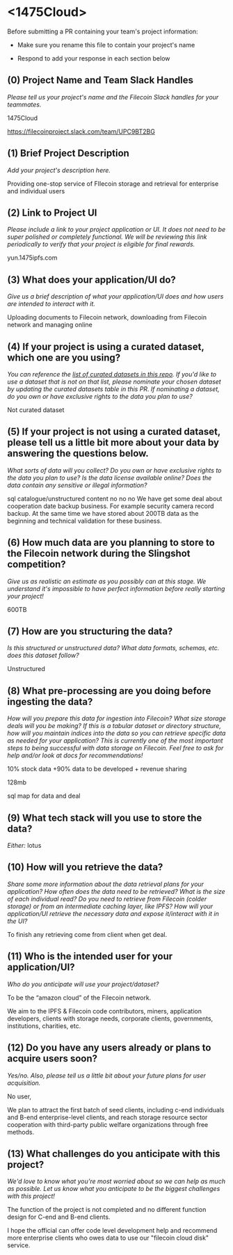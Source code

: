 # <1475Cloud>


Before submitting a PR containing your team's project information:

- Make sure you rename this file to contain your project's name

- Respond to add your response in each section below


## (0) Project Name and Team Slack Handles

*Please tell us your project's name and the Filecoin Slack handles for your teammates.*

1475Cloud

https://filecoinproject.slack.com/team/UPC9BT2BG


## (1) Brief Project Description

*Add your project's description here.*

Providing one-stop service of FIlecoin storage and retrieval for enterprise and individual users


## (2) Link to Project UI

*Please include a link to your project application or UI. It does not need to be super polished or completely functional. We will be reviewing this link periodically to verify that your project is eligible for final rewards.*

yun.1475ipfs.com


## (3) What does your application/UI do?

*Give us a brief description of what your application/UI does and how users are intended to interact with it.*

Uploading documents to Filecoin network, downloading from Filecoin network and managing online


## (4) If your project is using a curated dataset, which one are you using?

*You can reference the [list of curated datasets in this repo](https://github.com/filecoin-project/slingshot/blob/master/datasets.md). If you'd like to use a dataset that is not on that list, please nominate your chosen dataset by updating the curated datasets table in this PR. If nominating a dataset, do you own or have exclusive rights to the data you plan to use?*

Not curated dataset 


## (5) If your project is not using a curated dataset, please tell us a little bit more about your data by answering the questions below.

*What sorts of data will you collect? Do you own or have exclusive rights to the data you plan to use? Is the data license available online? Does the data contain any sensitive or illegal information?*

sql catalogue/unstructured content
no
no
no
We have get some deal about cooperation date backup business. For example security camera record backup. At the same time we have stored about 200TB
 data as the beginning and technical validation for these business.

## (6) How much data are you planning to store to the Filecoin network during the Slingshot competition?

*Give us as realistic an estimate as you possibly can at this stage. We understand it's impossible to have perfect information before really starting your project!*

600TB


## (7) How are you structuring the data?

*Is this structured or unstructured data? What data formats, schemas, etc. does this dataset follow?*

Unstructured


## (8) What pre-processing are you doing before ingesting the data?

*How will you prepare this data for ingestion into Filecoin? What size storage deals will you be making? If this is a tabular dataset or directory structure, how will you maintain indices into the data so you can retrieve specific data as needed for your application? This is currently one of the most important steps to being successful with data storage on Filecoin. Feel free to ask for help and/or look at docs for recommendations!*

10% stock data +90% data to be developed + revenue sharing

128mb

sql map for data and deal


## (9)  What tech stack will you use to store the data?

*Either:*
lotus

## (10) How will you retrieve the data?

*Share some more information about the data retrieval plans for your application? How often does the data need to be retrieved? What is the size of each individual read? Do you need to retrieve from Filecoin (colder storage) or from an intermediate caching layer, like IPFS? How will your application/UI retrieve the necessary data and expose it/interact with it in the UI?*

To finish any retrieving come from client when get deal.


## (11) Who is the intended user for your application/UI?

*Who do you anticipate will use your project/dataset?*

To be the “amazon cloud” of the Filecoin network.

We aim to the IPFS & Filecoin code contributors, miners, application developers, clients with storage needs, corporate clients, governments, institutions, charities, etc.


## (12) Do you have any users already or plans to acquire users soon?

*Yes/no. Also, please tell us a little bit about your future plans for user acquisition.*

No user,

We plan to attract the first batch of seed clients, including c-end individuals and B-end enterprise-level clients, and reach storage resource sector cooperation with third-party public welfare organizations through free methods.


## (13) What challenges do you anticipate with this project?

*We'd love to know what you're most worried about so we can help as much as possible. Let us know what you anticipate to be the biggest challenges with this project!*

The function of the project is not completed and no different function design for C-end and B-end clients.

I hope the official can offer code level development help and recommend more enterprise clients who owes data to use our "filecoin cloud disk" service.

